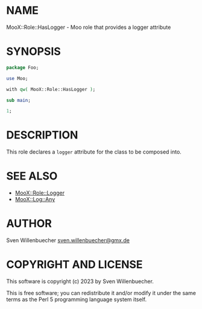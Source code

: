 # NAME

MooX::Role::HasLogger - Moo role that provides a logger attribute

# SYNOPSIS

```perl
package Foo;

use Moo;

with qw( MooX::Role::HasLogger );

sub main;

1;
```

# DESCRIPTION

This role declares a `logger` attribute for the class to be composed into.

# SEE ALSO

- [MooX::Role::Logger](https://metacpan.org/pod/MooX%3A%3ARole%3A%3ALogger)
- [MooX::Log::Any](https://metacpan.org/pod/MooX%3A%3ALog%3A%3AAny)

# AUTHOR

Sven Willenbuecher <sven.willenbuecher@gmx.de>

# COPYRIGHT AND LICENSE

This software is copyright (c) 2023 by Sven Willenbuecher.

This is free software; you can redistribute it and/or modify it under the
same terms as the Perl 5 programming language system itself.

